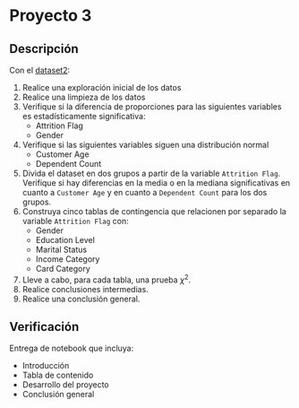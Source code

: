 # Proyecto 3

## Descripción

Con el [dataset2](https://raw.githubusercontent.com/labeconometria/MLxE/main/proyectos1er/dataset_2.csv):

1. Realice una exploración inicial de los datos
2. Realice una limpieza de los datos
3. Verifique si la diferencia de proporciones para las siguientes variables es estadísticamente significativa:
	- Attrition Flag
	- Gender
4. Verifique si las siguientes variables siguen una distribución normal
	- Customer Age
	- Dependent Count
5. Divida el dataset en dos grupos a partir de la variable `Attrition Flag`. Verifique si hay diferencias en la media o en la mediana significativas en cuanto a `Customer Age` y en cuanto a `Dependent Count` para los dos grupos.  
6. Construya cinco tablas de contingencia que relacionen por separado la variable `Attrition Flag` con:
	- Gender
	- Education Level
	- Marital Status
	- Income Category
	- Card Category
7. Lleve a cabo, para cada tabla, una prueba $\chi^2$.
8. Realice conclusiones intermedias.
9. Realice una conclusión general.
## Verificación

Entrega de notebook que incluya:

- Introducción
- Tabla de contenido
- Desarrollo del proyecto
- Conclusión general
